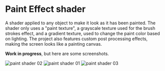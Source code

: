 # Paint Effect shader
A shader applied to any object to make it look as it has been painted. The shader only uses a "paint texture", a grayscale texture used for the brush strokes effect, and a gradient texture, used to change the paint color based on lighting.
The project also features custom post processing effects, making the screen looks like a painting canvas.

**Work in progress**, but here are some screenshots.

![paint shader 02](https://github.com/sixrobin/PaintEffectShader/assets/55784799/edb29693-8bfd-4b07-a12c-fe0c5c15d895)
![paint shader 01](https://github.com/sixrobin/PaintEffectShader/assets/55784799/c10fa464-5f42-4a30-a582-f08b8a5a8e72)
![paint shader 03](https://github.com/sixrobin/PaintEffectShader/assets/55784799/ba71c13d-57e5-42a1-a652-cadc2bae8b8d)
